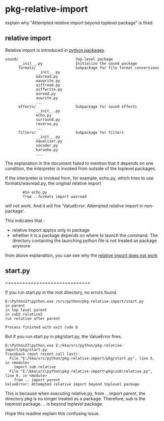 # pkg-relative-import

explain why "Attempted relative import beyond toplevel package" is fired

## relative import

Relative import is introduced in [python packages](https://docs.python.org/2/tutorial/modules.html#packages).

```
sound/                          Top-level package
      __init__.py               Initialize the sound package
      formats/                  Subpackage for file format conversions
              __init__.py
              wavread.py
              wavwrite.py
              aiffread.py
              aiffwrite.py
              auread.py
              auwrite.py
              ...
      effects/                  Subpackage for sound effects
              __init__.py
              echo.py
              surround.py
              reverse.py
              ...
      filters/                  Subpackage for filters
              __init__.py
              equalizer.py
              vocoder.py
              karaoke.py
              ...
```

The explanation in the document failed to mention that it depends on one condition, the interpreter is invoked from outside of the toplevel packages.

If the interpreter is invoked from, for example, echo.py, which tries to use formats/wavread.py, the original relative import
```
        #in echo.py
        from ..formats import wavread
```
will not work. And it will fire 'ValueError: Attempted relative import in non-package'.

This indicates that :
 * relative import applys only in package
 * whether it is a package depends on where to launch the command. The directory containing the launching python file is not treated as package anymore

from above explanation, you can see why the [relative import does not work](http://stackoverflow.com/questions/1918539/can-anyone-explain-pythons-relative-imports#)


## start.py
==============================

If you run start.py in the root directory, no errors found.
```
D:\Python27\python.exe /src/python/pkg-relative-import/start.py
in parent
in top level parent
in sub2 relative2
run relative after parent

Process finished with exit code 0

```

But if you run start.py in pkg/start.py, the ValueError fires.

```
D:\Python27\python.exe E:/kka/src/python/pkg-relative-import/pkg/start.py
Traceback (most recent call last):
  File "E:/kka/src/python/pkg-relative-import/pkg/start.py", line 5, in <module>
    import sub.relative
  File "E:\kka\src\python\pkg-relative-import\pkg\sub\relative.py", line 6, in <module>
    from .. import parent
ValueError: Attempted relative import beyond toplevel package

```

This is because when executing relative.py, from .. import parent, the directory pkg is no longer treated as a package. Therefore, sub is the topmost package. .. is beyond toplevel package.

Hope this readme explain this confusing issue.


